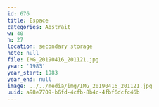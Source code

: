 ```yaml
---
id: 676
title: Espace
categories: Abstrait
w: 40
h: 27
location: secondary storage
note: null
file: IMG_20190416_201121.jpg
year: '1983'
year_start: 1983
year_end: null
image: ../../media/img/IMG_20190416_201121.jpg
uuid: a98e7709-b6fd-4cfb-8b4c-4fbf6dcfc46b
---
```


